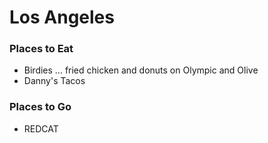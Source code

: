 # Los Angeles

### Places to Eat
- Birdies ... fried chicken and donuts on Olympic and Olive
- Danny's Tacos

### Places to Go
- REDCAT
